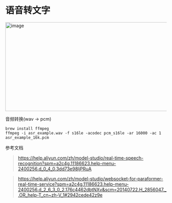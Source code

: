# 语音转文字

<img width="588" height="278" alt="image" src="https://github.com/user-attachments/assets/bd1a17e9-539f-4188-aec7-62a39d33d9fb" />

音频转换(wav -> pcm)
```
brew install ffmpeg
ffmpeg -i asr_example.wav -f s16le -acodec pcm_s16le -ar 16000 -ac 1 asr_example_16k.pcm
```

参考文档

> https://help.aliyun.com/zh/model-studio/real-time-speech-recognition?spm=a2c4g.11186623.help-menu-2400256.d_0_4_0.3dd73e98ljPRuA

> https://help.aliyun.com/zh/model-studio/websocket-for-paraformer-real-time-service?spm=a2c4g.11186623.help-menu-2400256.d_2_6_3_0_2.176c4462dbtNXv&scm=20140722.H_2856047._.OR_help-T_cn~zh-V_1#2942cede42z9e
